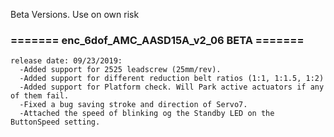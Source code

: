 Beta Versions. Use on own risk


### ======= enc_6dof_AMC_AASD15A_v2_06 BETA =======
```
release date: 09/23/2019:
  -Added support for 2525 leadscrew (25mm/rev).
  -Added support for different reduction belt ratios (1:1, 1:1.5, 1:2)
  -Added support for Platform check. Will Park active actuators if any of them fail.
  -Fixed a bug saving stroke and direction of Servo7.
  -Attached the speed of blinking og the Standby LED on the ButtonSpeed setting.
```
